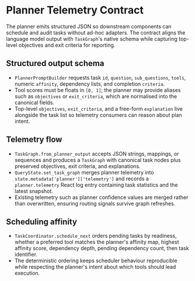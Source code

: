 # Planner Telemetry Contract

The planner emits structured JSON so downstream components can schedule and
audit tasks without ad-hoc adapters. The contract aligns the language model
output with `TaskGraph`'s native schema while capturing top-level objectives
and exit criteria for reporting.

## Structured output schema

- `PlannerPromptBuilder` requests task `id`, `question`, `sub_questions`,
  `tools`, numeric `affinity`, dependency lists, and completion `criteria`.
- Tool scores must be floats in `[0, 1]`; the planner may provide aliases such
  as `objectives` or `exit_criteria`, which are normalised into the canonical
  fields.
- Top-level `objectives`, `exit_criteria`, and a free-form `explanation` live
  alongside the task list so telemetry consumers can reason about plan intent.

## Telemetry flow

- `TaskGraph.from_planner_output` accepts JSON strings, mappings, or sequences
  and produces a `TaskGraph` with canonical task nodes plus preserved
  objectives, exit criteria, and explanations.
- `QueryState.set_task_graph` merges planner telemetry into
  `state.metadata['planner']['telemetry']` and records a `planner.telemetry`
  React log entry containing task statistics and the latest snapshot.
- Existing telemetry such as planner confidence values are merged rather than
  overwritten, ensuring routing signals survive graph refreshes.

## Scheduling affinity

- `TaskCoordinator.schedule_next` orders pending tasks by readiness, whether a
  preferred tool matches the planner's affinity map, highest affinity score,
  dependency depth, pending dependency count, then task identifier.
- The deterministic ordering keeps scheduler behaviour reproducible while
  respecting the planner's intent about which tools should lead execution.
